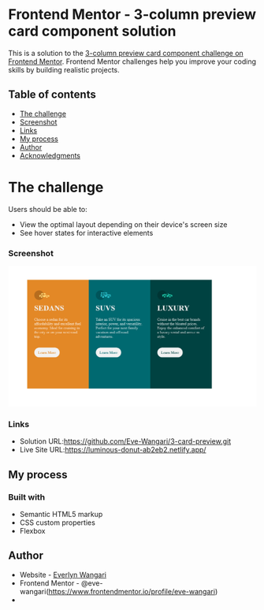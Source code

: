 # Frontend Mentor - 3-column preview card component solution

This is a solution to the [3-column preview card component challenge on Frontend Mentor](https://www.frontendmentor.io/challenges/3column-preview-card-component-pH92eAR2-). Frontend Mentor challenges help you improve your coding skills by building realistic projects. 

## Table of contents


  - [The challenge](#the-challenge)
  - [Screenshot](#screenshot)
  - [Links](#links)
- [My process](#my-process)
- [Author](#author)
- [Acknowledgments](#acknowledgments)

# The challenge

Users should be able to:

- View the optimal layout depending on their device's screen size
- See hover states for interactive elements

### Screenshot

![](./images/screenshot.png)


### Links

- Solution URL:https://github.com/Eve-Wangari/3-card-preview.git
- Live Site URL:https://luminous-donut-ab2eb2.netlify.app/

## My process

### Built with

- Semantic HTML5 markup
- CSS custom properties
- Flexbox

## Author

- Website - [Everlyn Wangari](https://www.your-site.com)
- Frontend Mentor - @eve-wangari(https://www.frontendmentor.io/profile/eve-wangari)
-
